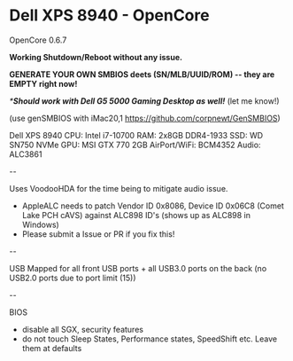 # Dell XPS 8940 - OpenCore

OpenCore 0.6.7

**Working Shutdown/Reboot without any issue.**

**GENERATE YOUR OWN SMBIOS deets (SN/MLB/UUID/ROM) -- they are EMPTY right now!**

_***Should work with Dell G5 5000 Gaming Desktop as well!**_ (let me know!)

(use genSMBIOS with iMac20,1 https://github.com/corpnewt/GenSMBIOS)

Dell XPS 8940
CPU: Intel i7-10700
RAM: 2x8GB DDR4-1933
SSD: WD SN750 NVMe
GPU: MSI GTX 770 2GB
AirPort/WiFi: BCM4352
Audio: ALC3861

--

Uses VoodooHDA for the time being to mitigate audio issue. 
  - AppleALC needs to patch Vendor ID 0x8086, Device ID 0x06C8 (Comet Lake PCH cAVS) against ALC898 ID's (shows up as ALC898 in Windows)
  - Please submit a Issue or PR if you fix this!

--

USB Mapped for all front USB ports + all USB3.0 ports on the back (no USB2.0 ports due to port limit (15))


--

BIOS
  - disable all SGX, security features
  - do not touch Sleep States, Performance states, SpeedShift etc. Leave them at defaults
